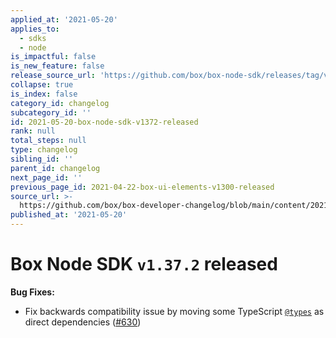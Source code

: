 ```yaml
---
applied_at: '2021-05-20'
applies_to:
  - sdks
  - node
is_impactful: false
is_new_feature: false
release_source_url: 'https://github.com/box/box-node-sdk/releases/tag/v1.37.2'
collapse: true
is_index: false
category_id: changelog
subcategory_id: ''
id: 2021-05-20-box-node-sdk-v1372-released
rank: null
total_steps: null
type: changelog
sibling_id: ''
parent_id: changelog
next_page_id: ''
previous_page_id: 2021-04-22-box-ui-elements-v1300-released
source_url: >-
  https://github.com/box/box-developer-changelog/blob/main/content/2021/05-20-box-node-sdk-v1372-released.md
published_at: '2021-05-20'
---
```

# Box Node SDK `v1.37.2` released

**Bug Fixes:**

* Fix backwards compatibility issue by moving some TypeScript [`@types`][1] as direct dependencies ([#630][2])

[1]: https://github.com/types

[2]: https://github.com/box/box-node-sdk/pull/630